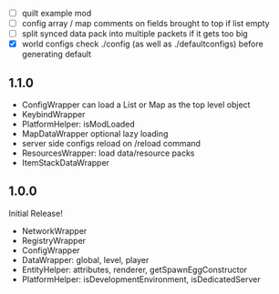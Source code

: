- [ ] quilt example mod
- [ ] config array / map comments on fields brought to top if list empty
- [ ] split synced data pack into multiple packets if it gets too big 
- [X] world configs check ./config (as well as ./defaultconfigs) before generating default

## 1.1.0

- ConfigWrapper can load a List or Map as the top level object
- KeybindWrapper
- PlatformHelper: isModLoaded
- MapDataWrapper optional lazy loading
- server side configs reload on /reload command 
- ResourcesWrapper: load data/resource packs
- ItemStackDataWrapper

## 1.0.0

Initial Release!

- NetworkWrapper
- RegistryWrapper
- ConfigWrapper
- DataWrapper: global, level, player
- EntityHelper: attributes, renderer, getSpawnEggConstructor
- PlatformHelper: isDevelopmentEnvironment, isDedicatedServer
